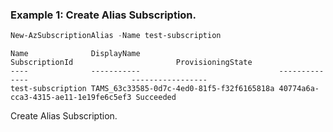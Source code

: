### Example 1: Create Alias Subscription.
```powershell
New-AzSubscriptionAlias -Name test-subscription
```

```output
Name              DisplayName                               SubscriptionId                       ProvisioningState
----              -----------                               --------------                       -----------------
test-subscription TAMS_63c33585-0d7c-4ed0-81f5-f32f6165818a 40774a6a-cca3-4315-ae11-1e19fe6c5ef3 Succeeded
```

Create Alias Subscription.
